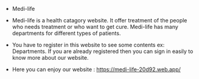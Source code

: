 - Medi-life

- Medi-life is a health catagory website. It offer treatment of the people who needs treatment or who want to get cure. Medi-life has many departments for different types of patients.

- You have to register in this website to see some contents ex: Departments. If you are already registered then you can sign in easily to know more about our website.

- Here you can enjoy our website : https://medi-life-20d92.web.app/
